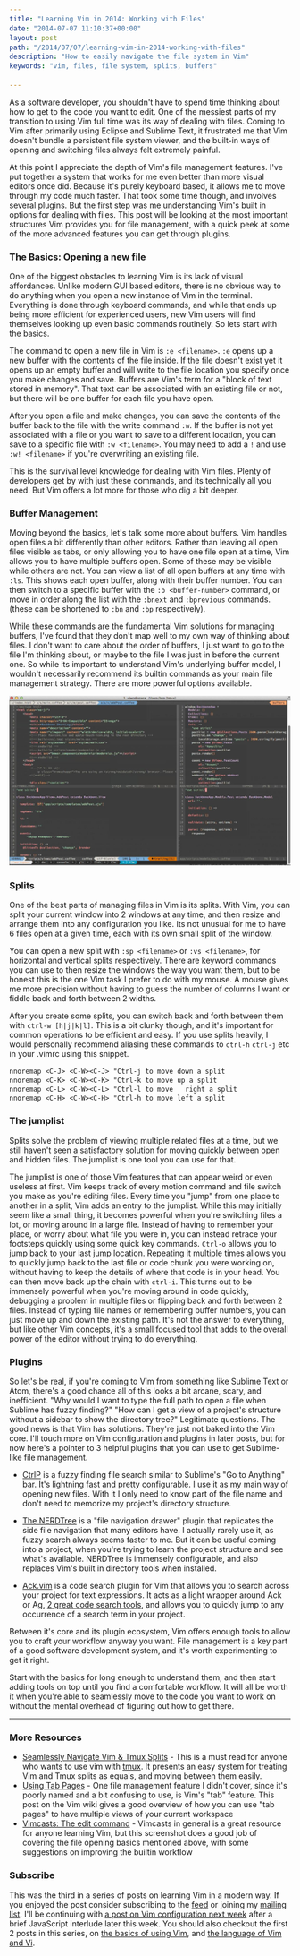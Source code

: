 ```yaml
---
title: "Learning Vim in 2014: Working with Files"
date: "2014-07-07 11:10:37+00:00"
layout: post
path: "/2014/07/07/learning-vim-in-2014-working-with-files"
description: "How to easily navigate the file system in Vim"
keywords: "vim, files, file system, splits, buffers"

---
```


As a software developer, you shouldn't have to spend time thinking about how to get to the code you want to edit.  One of the messiest parts of my transition to using Vim full time was its way of dealing with files.  Coming to Vim after primarily using Eclipse and Sublime Text, it frustrated me that Vim doesn't bundle a persistent file system viewer, and the built-in ways of opening and switching files always felt extremely painful.  

At this point I appreciate the depth of Vim's file management features. I've put together a system that works for me even better than more visual editors once did. Because it's purely keyboard based, it allows me to move through my code much faster.  That took some time though, and involves several plugins. But the first step was me understanding Vim's built in options for dealing with files. This post will be looking at the most important structures Vim provides you for file management, with a quick peek at some of the more advanced features you can get through plugins.

### The Basics: Opening a new file

One of the biggest obstacles to learning Vim is its lack of visual affordances.  Unlike modern GUI based editors, there is no obvious way to do anything when you open a new instance of Vim in the terminal.  Everything is done through keyboard commands, and while that ends up being more efficient for experienced users, new Vim users will find themselves looking up even basic commands routinely.  So lets start with the basics.

The command to open a new file in Vim is `:e <filename>`.  `:e` opens up a new buffer with the contents of the file inside. If the file doesn't exist yet it opens up an empty buffer and will write to the file location you specify once you make changes and save. Buffers are Vim's term for a "block of text stored in memory". That text can be associated with an existing file or not, but there will be one buffer for each file you have open.

After you open a file and make changes, you can save the contents of the buffer back to the file with the write command `:w`.  If the buffer is not yet associated with a file or you want to save to a different location, you can save to a specific file with `:w <filename>`. You may need to add a `!` and use `:w! <filename>` if you're overwriting an existing file.

This is the survival level knowledge for dealing with Vim files.  Plenty of developers get by with just these commands, and its technically all you need.  But Vim offers a lot more for those who dig a bit deeper.

### Buffer Management

Moving beyond the basics, let's talk some more about buffers.  Vim handles open files a bit differently than other editors.  Rather than leaving all open files visible as tabs, or only allowing you to have one file open at a time, Vim allows you to have multiple buffers open.  Some of these may be visible while others are not.  You can view a list of all open buffers at any time with `:ls`.  This shows each open buffer, along with their buffer number.  You can then switch to a specific buffer with the `:b <buffer-number>` command, or move in order along the list with the `:bnext` and `:bprevious` commands. (these can be shortened to `:bn` and `:bp` respectively).  

While these commands are the fundamental Vim solutions for managing buffers, I've found that they don't map well to my own way of thinking about files.  I don't want to care about the order of buffers, I just want to go to the file I'm thinking about, or maybe to the file I was just in before the current one.  So while its important to understand Vim's underlying buffer model, I wouldn't necessarily recommend its builtin commands as your main file management strategy.  There are more powerful options available.

<img alt="splits example" class="full-width" src="/posts/images/skitch.jpeg">

### Splits

One of the best parts of managing files in Vim is its splits.  With Vim, you can split your current window into 2 windows at any time, and then resize and arrange them into any configuration you like.  Its not unusual for me to have 6 files open at a given time, each with its own small split of the window.

You can open a new split with `:sp <filename>` or `:vs <filename>`, for horizontal and vertical splits respectively.  There are keyword commands you can use to then resize the windows the way you want them, but to be honest this is the one Vim task I prefer to do with my mouse.  A mouse gives me more precision without having to guess the number of columns I want or fiddle back and forth between 2 widths.  

After you create some splits, you can switch back and forth between them with `ctrl-w [h|j|k|l]`.  This is a bit clunky though, and it's important for common operations to be efficient and easy. If you use splits heavily, I would personally recommend aliasing these commands to `ctrl-h` `ctrl-j` etc in your .vimrc using this snippet.  

```vimscript
nnoremap <C-J> <C-W><C-J> "Ctrl-j to move down a split
nnoremap <C-K> <C-W><C-K> "Ctrl-k to move up a split
nnoremap <C-L> <C-W><C-L> "Ctrl-l to move	right a split
nnoremap <C-H> <C-W><C-H> "Ctrl-h to move left a split
```

### The jumplist

Splits solve the problem of viewing multiple related files at a time, but we still haven't seen a satisfactory solution for moving quickly between open and hidden files.  The jumplist is one tool you can use for that.  

The jumplist is one of those Vim features that can appear weird or even useless at first.  Vim keeps track of every motion command and file switch you make as you're editing files.  Every time you "jump" from one place to another in a split, Vim adds an entry to the jumplist. While this may initially seem like a small thing, it becomes powerful when you're switching files a lot, or moving around in a large file.  Instead of having to remember your place, or worry about what file you were in, you can instead retrace your footsteps quickly using some quick key commands.  `Ctrl-o` allows you to jump back to your last jump location.  Repeating it multiple times allows you to quickly jump back to the last file or code chunk you were working on, without having to keep the details of where that code is in your head. You can then move back up the chain with `ctrl-i`. This turns out to be immensely powerful when you're moving around in code quickly, debugging a problem in multiple files or flipping back and forth between 2 files. Instead of typing file names or remembering buffer numbers, you can just move up and down the existing path.  It's not the answer to everything, but like other Vim concepts, it's a small focused tool that adds to the overall power of the editor without trying to do everything.

### Plugins

So let's be real, if you're coming to Vim from something like Sublime Text or Atom, there's a good chance all of this looks a bit arcane, scary, and inefficient.  "Why would I want to type the full path to open a file when Sublime has fuzzy finding?"  "How can I get a view of a project's structure without a sidebar to show the directory tree?"  Legitimate questions.  The good news is that Vim has solutions.  They're just not baked into the Vim core.  I'll touch more on Vim configuration and plugins in later posts, but for now here's a pointer to 3 helpful plugins that you can use to get Sublime-like file management.

- [CtrlP][ctrlp] is a fuzzy finding file search similar to Sublime's "Go to Anything" bar.  It's lightning fast and pretty configurable.  I use it as my main way of opening new files.  With it I only need to know part of the file name and don't need to memorize my project's directory structure.

- [The NERDTree][nerdtree] is a "file navigation drawer" plugin that replicates the side file navigation that many editors have.  I actually rarely use it, as fuzzy search always seems faster to me.  But it can be useful coming into a project, when you're trying to learn the project structure and see what's available.  NERDTree is immensely configurable, and also replaces Vim's built in directory tools when installed.

- [Ack.vim][ackvim] is a code search plugin for Vim that allows you to search across your project for text expressions.  It acts as a light wrapper around Ack or Ag, [2 great code search tools][ackpost], and allows you to quickly jump to any occurrence of a search term in your project.

Between it's core and its plugin ecosystem, Vim offers enough tools to allow you to craft your workflow anyway you want.  File management is a key part of a good software development system, and it's worth experimenting to get it right.

Start with the basics for long enough to understand them, and then start adding tools on top until you find a comfortable workflow. It will all be worth it when you're able to seamlessly move to the code you want to work on without the mental overhead of figuring out how to get there.

---

### More Resources

- [Seamlessly Navigate Vim & Tmux Splits](http://robots.thoughtbot.com/seamlessly-navigate-vim-and-tmux-splits) - This is a must read for anyone who wants to use vim with [tmux][tmux].  It presents an easy system for treating Vim and Tmux splits as equals, and moving between them easily.
- 	[Using Tab Pages](http://vim.wikia.com/wiki/Using_tab_pages) - One file management feature I didn't cover, since it's poorly named and a bit confusing to use, is Vim's "tab" feature.  This post on the Vim wiki gives a good overview of how you can use "tab pages" to have multiple views of your current workspace
- [Vimcasts: The edit command](http://vimcasts.org/episodes/the-edit-command/) - Vimcasts in general is a great resource for anyone learning Vim, but this screenshot does a good job of covering the file opening basics mentioned above, with some suggestions on improving the builtin workflow

### Subscribe

This was the third in a series of posts on learning Vim in a modern way.  If you enjoyed the post consider subscribing to the [feed](http://feedpress.me/benmccormick) or joining my [mailing list](http://eepurl.com/WFYon). I'll be continuing with [a post on Vim configuration next week](http://benmccormick.org/2014/07/14/learning-vim-in-2014-configuring-vim/) after a brief JavaScript interlude later this week. You should also checkout the first 2 posts in this series, on [the basics of using Vim][post1], and [the language of Vim and Vi][post2].  



[tmux]:http://tmux.sourceforge.net/
[post1]: http://benmccormick.org/2014/06/30/learning-vim-in-2014-the-basics/
[post2]: http://benmccormick.org/2014/07/02/learning-vim-in-2014-vim-as-language/
[ackvim]: https://github.com/mileszs/ack.vim
[ack]: http://beyondgrep.com/
[ag]: https://github.com/ggreer/the_silver_searcher
[ackpost]: http://benmccormick.org/2013/11/25/a-look-at-ack/
[nerdtree]:https://github.com/scrooloose/nerdtree
[ctrlp]:https://github.com/kien/ctrlp.vim
